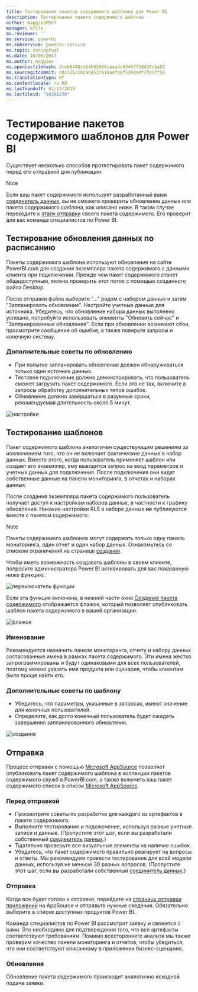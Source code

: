 ```yaml
---
title: Тестирование пакетов содержимого шаблонов для Power BI
description: Тестирование пакета содержимого шаблона
author: maggiesMSFT
manager: kfile
ms.reviewer: ''
ms.service: powerbi
ms.subservice: powerbi-service
ms.topic: conceptual
ms.date: 10/09/2017
ms.author: maggies
ms.openlocfilehash: 2ceb8440cd64b05966caaadc9346771dd28cba82
ms.sourcegitcommit: c8c126c1b2ab4527a16a4fb8f5208e0f7fa5ff5a
ms.translationtype: HT
ms.contentlocale: ru-RU
ms.lasthandoff: 01/15/2019
ms.locfileid: "54281236"
---
```

# <a name="testing-template-content-packs-for-power-bi"></a>Тестирование пакетов содержимого шаблонов для Power BI
Существует несколько способов протестировать пакет содержимого перед его отправкой для публикации.  

> [!NOTE]
> Если ваш пакет содержимого использует разработанный вами [соединитель данных](https://aka.ms/DataConnectors), вы не сможете проверить обновление данных или пакета содержимого шаблона, как описано ниже. В таком случае переходите к [этапу отправки](#submission) своего пакета содержимого. Его проверит для вас команда специалистов по Power BI.
> 
> 

## <a name="testing-scheduled-data-refresh"></a>Тестирование обновления данных по расписанию
Пакеты содержимого шаблона используют обновление на сайте PowerBI.com для создания экземпляра пакета содержимого с данными клиента при подключении. Прежде чем пакет содержимого станет общедоступным, можно проверить этот поток с помощью созданного файла Desktop.

После отправки файла выберите "..." рядом с набором данных и затем "Запланировать обновление". Настройте учетные данные для источника. Убедитесь, что обновление набора данных выполнено успешно, попробуйте использовать элементы "Обновить сейчас" и "Запланированные обновления". Если при обновлении возникают сбои, просмотрите сообщение об ошибке, а также поверьте запросы и конечную систему.

### <a name="additional-refresh-tips"></a>Дополнительные советы по обновлению
* При попытке запланировать обновление должен обнаруживаться только один источник данных.  
* Тестовое подключение должно демонстрировать, что пользователь сможет загрузить пакет содержимого. Если это не так, включите в запросы обработку дополнительных типов ошибок.  
* Обновление должно завершаться в разумные сроки, рекомендуемая длительность около 5 минут.  

![настройки](media/template-content-pack-testing/scheduledrefresh.png)

<a name="templates"></a>

## <a name="testing-templates"></a>Тестирование шаблонов
Пакет содержимого шаблона аналогичен существующим решениям за исключением того, что он не включает фактические данные в набор данных. Вместо этого, когда пользователь применяет шаблон или создает его экземпляр, ему выводится запрос на ввод параметров и учетных данных для подключения. После подключения они видят собственные данные на панели мониторинга, в отчетах и наборах данных. 

После создания экземпляра пакета содержимого пользователь получает доступ к настройкам наборов данных, в частности к графику обновления. Никакие настройки RLS в наборе данных **не** публикуются вместе с пакетом содержимого.  

> [!NOTE]
> Пакеты содержимого шаблонов могут содержать только одну панель мониторинга, один отчет и один набор данных. Ознакомьтесь со списком ограничений на странице [создания](template-content-pack-authoring.md#restrictions). 
> 
> 

Чтобы иметь возможность создавать шаблоны в своем клиенте, попросите администратора Power BI активировать для вас показанную ниже функцию. 

![переключатель функции](media/template-content-pack-testing/featureswitch.png)

Если эта функция включена, в нижней части окна [Создание пакета содержимого](https://app.powerbi.com/groups/me/publish-content/) отображается флажок, который позволяет опубликовать шаблон пакета содержимого в вашей организации. 

![флажок](media/template-content-pack-testing/checkbox.png)

### <a name="naming"></a>Именование
Рекомендуется назначить панели мониторинга, отчету и набору данных согласованные имена в рамках пакета содержимого. Эти имена жестко запрограммированы и будут одинаковыми для всех пользователей, поэтому можно указать имя продукта или сценария, чтобы клиентам было проще найти его.

### <a name="additional-template-tips"></a>Дополнительные советы по шаблону
* Убедитесь, что параметры, указанные в запросах, имеют значение для конечных пользователей.
* Определите, как долго конечный пользователь будет ожидать завершения запланированного обновления.

![создание](media/template-content-pack-testing/createtemplate.png)

<a name="submission"></a>

## <a name="submission"></a>Отправка
Процесс отправки с помощью [Microsoft AppSource](https://appsource.microsoft.com/en-us/partners/list-an-app) позволяет опубликовать пакет содержимого шаблона в коллекции пакетов содержимого служб в PowerBI.com, а также включить ваш пакет содержимого список в список [Microsoft AppSource](http://appsource.microsoft.com).

### <a name="before-submission"></a>Перед отправкой
* Просмотрите советы по разработке для каждого из артефактов в пакете содержимого.
* Выполните тестирование и подключение, используя разные учетные записи и данные. (Пропустите этот шаг, если вы разработали собственный [соединитель данных](https://aka.ms/DataConnectors).)
* Тщательно проверьте все визуальные элементы на наличие ошибок.
* Убедитесь, что пакет содержимого правильно реагирует на вопросы и ответы. Мы рекомендуем провести тестирование для всей модели данных, используя не меньше 30 разных вопросов. (Пропустите этот шаг, если вы разработали собственный [соединитель данных](https://aka.ms/DataConnectors).)

### <a name="submission"></a>Отправка
Когда все будет готово к отправке, перейдите на [страницу отправки приложений](https://appsource.microsoft.com/en-us/partners/list-an-app) на AppSource и отправьте нужные сведения. Обязательно выберите в списке доступных продуктов Power BI.

Команда специалистов по Power BI рассмотрит заявку и свяжется с вами. Это необходимо для подтверждения того, что все артефакты соответствуют требованиям. Помимо всестороннего анализа мы также проверим качество панели мониторинга и отчетов, чтобы убедиться, что они соответствуют описанному в приложении бизнес-сценарию.

### <a name="updates"></a>Обновления
Обновление пакета содержимого происходит аналогично исходной подаче заявки. 

